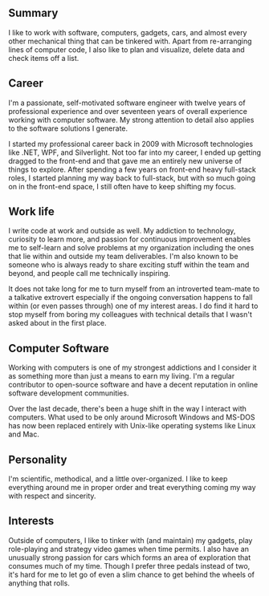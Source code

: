 ## Summary

I like to work with software, computers, gadgets, cars, and almost every other mechanical thing that can be tinkered with. Apart from re-arranging lines of computer code, I also like to plan and visualize, delete data and check items off a list.

## Career

I'm a passionate, self-motivated software engineer with twelve years of professional experience and over seventeen years of overall experience working with computer software. My strong attention to detail also applies to the software solutions I generate.

I started my professional career back in 2009 with Microsoft technologies like .NET, WPF, and Silverlight. Not too far into my career, I ended up getting dragged to the front-end and that gave me an entirely new universe of things to explore. After spending a few years on front-end heavy full-stack roles, I started planning my way back to full-stack, but with so much going on in the front-end space, I still often have to keep shifting my focus.

## Work life

I write code at work and outside as well. My addiction to technology, curiosity to learn more, and passion for continuous improvement enables me to self-learn and solve problems at my organization including the ones that lie within and outside my team deliverables. I'm also known to be someone who is always ready to share exciting stuff within the team and beyond, and people call me technically inspiring.

It does not take long for me to turn myself from an introverted team-mate to a talkative extrovert especially if the ongoing conversation happens to fall within (or even passes through) one of my interest areas. I do find it hard to stop myself from boring my colleagues with technical details that I wasn't asked about in the first place.

## Computer Software

Working with computers is one of my strongest addictions and I consider it as something more than just a means to earn my living. I'm a regular contributor to open-source software and have a decent reputation in online software development communities.

Over the last decade, there's been a huge shift in the way I interact with computers. What used to be only around Microsoft Windows and MS-DOS has now been replaced entirely with Unix-like operating systems like Linux and Mac.

## Personality

I'm scientific, methodical, and a little over-organized. I like to keep everything around me in proper order and treat everything coming my way with respect and sincerity.

## Interests

Outside of computers, I like to tinker with (and maintain) my gadgets, play role-playing and strategy video games when time permits. I also have an unusually strong passion for cars which forms an area of exploration that consumes much of my time. Though I prefer three pedals instead of two, it's hard for me to let go of even a slim chance to get behind the wheels of anything that rolls.

